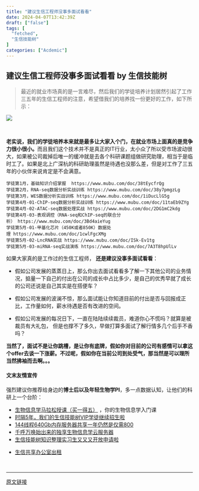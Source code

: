 ```yaml
---
title: "建议生信工程师没事多面试看看"
date: 2024-04-07T13:42:39Z
draft: ["false"]
tags: [
  "fetched",
  "生信技能树"
]
categories: ["Acdemic"]
---
```

建议生信工程师没事多面试看看 by 生信技能树
------
<div><section data-tool="mdnice编辑器" data-website="https://www.mdnice.com"><blockquote data-tool="mdnice编辑器"><p>最近的就业市场真的是一言难尽，然后我们的学徒培养计划居然引起了工作三五年的生信工程师的注意，希望借我们的培养找一份更好的工作，如下所示：</p></blockquote><p><img data-galleryid="" data-ratio="0.8311688311688312" data-s="300,640" data-src="https://mmbiz.qpic.cn/mmbiz_png/cZNhZQ6j4wzfFK3iaoWfHecMPyoKv9WuHUCRx7cpBduugay1XGaWb3pdt3tiaxZmpJfoe2OBdsjyKgEkGqZ7sOKg/640?wx_fmt=png" data-type="png" data-w="1078" src="https://mmbiz.qpic.cn/mmbiz_png/cZNhZQ6j4wzfFK3iaoWfHecMPyoKv9WuHUCRx7cpBduugay1XGaWb3pdt3tiaxZmpJfoe2OBdsjyKgEkGqZ7sOKg/640?wx_fmt=png"></p><figure data-tool="mdnice编辑器"><figcaption> </figcaption></figure><p data-tool="mdnice编辑器"><strong>老实说，我们的学徒培养本来就是最多让大家入个门，在就业市场上面真的是竞争力很小很小。</strong>而且我们这个技术并不是真正的IT行业，太小众了所以受市场波动很大，如果被公司裁掉后唯一的缓冲就是去各个科研课题组做研究助理，相当于是临时工了。如果是北上广深杭的科研助理虽然是待遇也没那么差，但是对工作了三五年的小伙伴来说肯定是不会满意。</p><pre data-tool="mdnice编辑器"><span></span><code>学徒第1月，基础知识介绍掌握  https://www.mubu.com/doc/38tEycfrQg<br>学徒第2月，RNA-seq数据分析实战训练 https://www.mubu.com/doc/38y7pmgzLg<br>学徒第3月，WES数据分析实战训练 https://www.mubu.com/doc/1iDucLlG5g<br>学徒第4月-01-ChIP-seq数据分析实战训练 https://www.mubu.com/doc/11taEb9ZYg<br>学徒第4月-02-ATAC-seq数据处理实战 https://www.mubu.com/doc/2DG1mC2kdg<br>学徒第4月-03-表观调控（RNA-seq和ChIP-seq的联合分析） https://www.mubu.com/doc/3Bd4aieYug<br>学徒第5月-01-甲基化芯片（450K或者850K）数据处理 https://www.mubu.com/doc/1cwlFgcXMg<br>学徒第5月-02-LncRNA实战 https://www.mubu.com/doc/ISk-Ev1tg<br>学徒第5月-03-miRNA-seq实战演练 https://www.mubu.com/doc/7A3T8hpUlLv<br></code></pre><p data-tool="mdnice编辑器">如果大家真的是工作过的生信工程师， <strong>还是建议没事多面试看看</strong>：</p><ul data-tool="mdnice编辑器"><li><section><p>假如公司发展的蒸蒸日上，那么你出去面试看看多了解一下其他公司的业务情况，掂量一下自己的付出在公司的成长中占比多少，是自己的优秀早就了成长的公司还说是自己其实是在搭便车？</p></section></li><li><section><p>假如公司发展的波澜不惊，那么面试能让你知道目前的付出是否与回报成正比，工作量如何，薪水待遇是否有改进的空间。</p></section></li><li><section><p>假如公司发展的每况日下，一直在陆陆续续裁员，难道你心不慌吗？就算是被裁员有大礼包， 但是也撑不了多久，早做打算多面试了解行情多几个后手不香吗？</p></section></li></ul><p data-tool="mdnice编辑器"><strong>当然了，面试不是让你跳槽，是让你有底牌，假如你对目前的公司有感情可以拿这个offer去谈一下涨薪。不过呢，假如你在当前公司到处受气，那当然是可以理所当然拂袖而去啊。。。</strong></p></section><h4 data-tool="mdnice编辑器">文末友情宣传</h4><p data-tool="mdnice编辑器">强烈建议你推荐给身边的<strong>博士后以及年轻生物学PI</strong>，多一点数据认知，让他们的科研上一个台阶：</p><ul data-tool="mdnice编辑器"><li><section><a target="_blank" href="http://mp.weixin.qq.com/s?__biz=MzAxMDkxODM1Ng==&amp;mid=2247524930&amp;idx=5&amp;sn=19d5eb52cbba6389c6238cd7943d96c7&amp;chksm=9b4b22f9ac3cabefa5c0436a6e723c3ad447fd67bdd2f9d500043220c5e97e6934b6015977e3&amp;scene=21#wechat_redirect" textvalue="生物信息学马拉松授课（买一得‍五）" linktype="text" imgurl="" imgdata="null" data-itemshowtype="0" tab="innerlink" data-linktype="2" hasload="1">生物信息学马拉松授课（买一得五）</a> ，你的生物信息学入门课</section></li><li><section><a target="_blank" href="http://mp.weixin.qq.com/s?__biz=MzAxMDkxODM1Ng==&amp;mid=2247524148&amp;idx=1&amp;sn=7806da6feb41a36493c519c1cfc1d3ac&amp;chksm=9b4bdf8fac3c569960369602f1ef26639cb366b250f233b2297d1f059471c0458335bfc0b829&amp;scene=21#wechat_redirect" textvalue="时隔5年，我们的生信技能树VIP学徒继续招生啦" linktype="text" imgurl="" imgdata="null" data-itemshowtype="0" tab="innerlink" data-linktype="2" hasload="1">时隔5年，我们的生信技能树VIP学徒继续招生啦</a><br></section></li><li><section><a target="_blank" href="http://mp.weixin.qq.com/s?__biz=MzAxMDkxODM1Ng==&amp;mid=2247522831&amp;idx=2&amp;sn=1744efdf428465425a145ff3a982198b&amp;chksm=9b4bdab4ac3c53a28fbecbbff4f254f470b54a7a20468bb753b295b930315e1ec45bcbabc10b&amp;scene=21#wechat_redirect" textvalue="144线程640Gb内存服务器共享一年‍仍然是仅需800" linktype="text" imgurl="" imgdata="null" data-itemshowtype="0" tab="innerlink" data-linktype="2" hasload="1">144线程640Gb内存服务器共享一年仍然是仅需800</a></section></li><li><section><a target="_blank" href="http://mp.weixin.qq.com/s?__biz=MzAxMDkxODM1Ng==&amp;mid=2247519765&amp;idx=1&amp;sn=ce5a8c8182f854c88043059f8c2cb9ff&amp;chksm=9b4bceaeac3c47b88c19941d43dbb1401f3a92206481a0afc41159927868199643f795d62a7e&amp;scene=21#wechat_redirect" textvalue="千呼万唤始出来的独享生物信息学云服务器" linktype="text" imgurl="" imgdata="null" data-itemshowtype="0" tab="innerlink" data-linktype="2" hasload="1">千呼万唤始出来的独享生物信息学云服务器</a></section></li><li><section><a target="_blank" href="http://mp.weixin.qq.com/s?__biz=MzAxMDkxODM1Ng==&amp;mid=2247519765&amp;idx=1&amp;sn=ce5a8c8182f854c88043059f8c2cb9ff&amp;chksm=9b4bceaeac3c47b88c19941d43dbb1401f3a92206481a0afc41159927868199643f795d62a7e&amp;scene=21#wechat_redirect" textvalue="千呼万唤始出来的独享生物信息学云服务器" linktype="text" imgurl="" imgdata="null" data-itemshowtype="0" tab="innerlink" data-linktype="2" hasload="1"></a><a target="_blank" href="http://mp.weixin.qq.com/s?__biz=MzAxMDkxODM1Ng==&amp;mid=2247524275&amp;idx=1&amp;sn=fa592ee29f636f34387491d0fceadd8e&amp;chksm=9b4bdf08ac3c561e0881974b3817beb0a0e514dc1a8df4c34c2b6653da6fa78e09acb03c70c2&amp;scene=21#wechat_redirect" textvalue="生信技能树知识整理实习生又又又开放申请啦" linktype="text" imgurl="" imgdata="null" data-itemshowtype="0" tab="innerlink" data-linktype="2" hasload="1">生信技能树知识整理实习生又又又开放申请啦</a></section></li><li><p><a target="_blank" href="http://mp.weixin.qq.com/s?__biz=MzAxMDkxODM1Ng==&amp;mid=2247524432&amp;idx=1&amp;sn=5b33b0c6807a9e6939c332c58fabff89&amp;chksm=9b4b20ebac3ca9fdb3d8bfaf2bef5552f64eb70e7fae557cc7197fb1a23b3e8bc31b585bf829&amp;scene=21#wechat_redirect" textvalue="生信共享办公室出租" linktype="text" imgurl="" imgdata="null" data-itemshowtype="0" tab="innerlink" data-linktype="2" hasload="1">生信共享办公室出租</a></p></li></ul><p><br></p><p><mp-style-type data-value="3"></mp-style-type></p></div>  
<hr>
<a href="https://mp.weixin.qq.com/s/BJTbcJiIyZkO8AnhOd0Y-A",target="_blank" rel="noopener noreferrer">原文链接</a>
